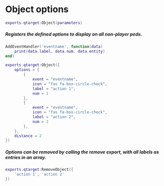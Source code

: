 # Object options
```lua
exports.qtarget:Object(parameters)
```
##### Registers the defined options to display on all non-player peds.

```lua
AddEventHandler('eventname', function(data)
	print(data.label, data.num, data.entity)
end)

exports.qtarget:Object({
	options = {
		{
			event = "eventname",
			icon = "fas fa-box-circle-check",
			label = "action 1",
			num = 1
		},
		{
			event = "eventname",
			icon = "fas fa-box-circle-check",
			label = "action 2",
			num = 2
		},
	},
	distance = 2
})
```

##### Options can be removed by calling the remove export, with all labels as entries in an array.
```lua
exports.qtarget:RemoveObject({
	'action 1', 'action 2'
})
```
